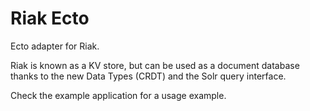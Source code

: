 Riak Ecto
========

Ecto adapter for Riak.

Riak is known as a KV store, but can be used as a document database thanks to the new Data Types (CRDT) and the Solr query interface.

Check the example application for a usage example.
